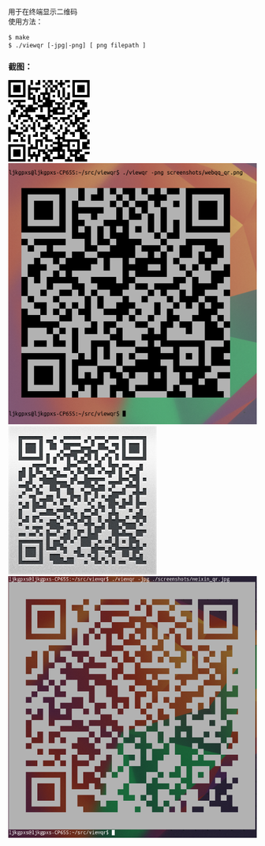 用于在终端显示二维码
<br />使用方法：

```
$ make
$ ./viewqr [-jpg|-png] [ png filepath ]
```
### 截图：
![image](https://github.com/ljkgpxs/ViewQR/raw/master/screenshots/webqq_qr.png)
<br />
![image](https://github.com/ljkgpxs/ViewQR/raw/master/screenshots/screenshot1.png)
<br />
![image](https://github.com/ljkgpxs/ViewQR/raw/master/screenshots/weixin_qr.jpg)
<br />
![image](https://github.com/ljkgpxs/ViewQR/raw/master/screenshots/screenshot2.png)

